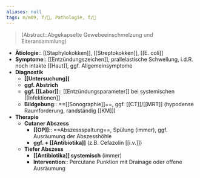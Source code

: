 ```yaml
---
aliases: null
tags: m/m09, f/🧴, Pathologie, f/🔪
---
```

> (Abstract::Abgekapselte Gewebeeinschmelzung und Eiteransammlung)
- **Ätiologie**:: [[Staphylokokken]], [[Streptokokken]], [[E. coli]]
- **Symptome**:: [[Entzündungszeichen]], prallelastische Schwellung, i.d.R. noch intakte [[Haut]], ggf. Allgemeinsymptome
- **Diagnostik**
	- **[[Untersuchung]]**
	- **ggf. Abstrich**
	- **ggf. [[Labor]]**:: [[Entzündungsparameter]] bei systemischen [[Infektionen]]
	- **Bildgebung**:: ==[[Sonographie]]==, ggf. [[CT]]/[[MRT]] (hypodense Raumforderung, randständig [[KM]])
- **Therapie**
	- **Cutaner Abszess**
		- **[[OP]]**:: ==Abszessspaltung==, Spülung (immer), ggf. Ausräumung der Abszesshöhle
		- **ggf. + [[Antibiotika]]** (z.B. Cefazolin [[i.v.]])
	- **Tiefer Abszess**
		- **[[Antibiotika]] systemisch** (immer)
		- **Intervention**:: Percutane Punktion mit Drainage oder offene Ausräumung
